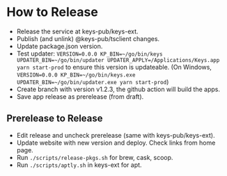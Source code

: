 # How to Release

- Release the service at keys-pub/keys-ext.
- Publish (and unlink) @keys-pub/tsclient changes.
- Update package.json version.
- Test updater: `VERSION=0.0.0 KP_BIN=~/go/bin/keys UPDATER_BIN=~/go/bin/updater UPDATER_APPLY=/Applications/Keys.app yarn start-prod` to ensure this version is updateable. (On Windows, `VERSION=0.0.0 KP_BIN=~/go/bin/keys.exe UPDATER_BIN=~/go/bin/updater.exe yarn start-prod`)
- Create branch with version v1.2.3, the github action will build the apps.
- Save app release as prerelease (from draft).

## Prerelease to Release

- Edit release and uncheck prerelease (same with keys-pub/keys-ext).
- Update website with new version and deploy. Check links from home page.
- Run `./scripts/release-pkgs.sh` for brew, cask, scoop.
- Run `./scripts/aptly.sh` in keys-ext for apt.
